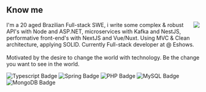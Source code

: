## Know me

<img align="right" src="https://wsrv.nl/?url=https://i.pinimg.com/736x/c6/ef/93/c6ef93641ba0f6be7431633b4a74e885.jpg&w=230&h=230&fit=cover&mask=circle">
<p>
	I'm a 20 aged Brazilian Full-stack SWE, i write some complex & robust API's with Node and ASP.NET, microservices with Kafka and NestJS, performative front-end's with NextJS and Vue/Nuxt. Using MVC & Clean architecture, applying SOLID. Currently Full-stack developer at @ Eshows.
	<br /><br />
	Motivated by the desire to change the world with technology. Be the change you want to see in the world.
</p>

![Typescript Badge](https://img.shields.io/badge/Typescript-1d1d1d?style=for-the-badge&logo=typescript&logoColor=d6bd6b)
![Spring Badge](https://img.shields.io/badge/spring-1d1d1d?style=for-the-badge&logo=spring&logoColor=d6bd6b)
![PHP Badge](https://img.shields.io/badge/PHP-1d1d1d?style=for-the-badge&logo=PHP&logoColor=d6bd6b)
![MySQL Badge](https://img.shields.io/badge/MySQL-1d1d1d?style=for-the-badge&logo=mysql&logoColor=d6bd6b)
![MongoDB Badge](https://img.shields.io/badge/MongoDB-1d1d1d?style=for-the-badge&logo=mongodb&logoColor=d6bd6b)
